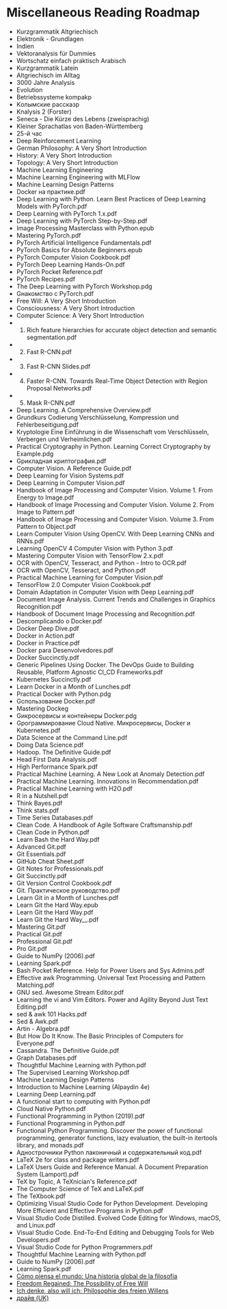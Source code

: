 # Miscellaneous Reading Roadmap

* Kurzgrammatik Altgriechisch
* Elektronik - Grundlagen
* Indien
* Vektoranalysis für Dummies
* Wortschatz einfach praktisch Arabisch
* Kurzgrammatik Latein
* Altgriechisch im Alltag
* 3000 Jahre Analysis
* Evolution
* Betriebssysteme kompakp
* Kолымские рассказp
* Knalysis 2 (Forster)
* Seneca - Die Kürze des Lebens (zweisprachig)
* Kleiner Sprachatlas von Baden-Württemberg
* 25-й чаc
* Deep Reinforcement Learning
* German Philosophy: A Very Short Introduction
* History: A Very Short Introduction
* Topology: A Very Short Introduction
* Machine Learning Engineering
* Machine Learning Engineering with MLFlow
* Machine Learning Design Patterns
* Docker на практике.pdf
* Deep Learning with Python. Learn Best Practices of Deep Learning Models with PyTorch.pdf
* Deep Learning with PyTorch 1.x.pdf
* Deep Learning with PyTorch Step-by-Step.pdf
* Image Processing Masterclass with Python.epub
* Mastering PyTorch.pdf
* PyTorch Artificial Intelligence Fundamentals.pdf
* PyTorch Basics for Absolute Beginners.epub
* PyTorch Computer Vision Cookbook.pdf
* PyTorch Deep Learning Hands-On.pdf
* PyTorch Pocket Reference.pdf
* PyTorch Recipes.pdf
* The Deep Learning with PyTorch Workshop.pdg
* Gнакомство с PyTorch.pdf
* Free Will: A Very Short Introduction
* Consciousness: A Very Short Introduction
* Computer Science: A Very Short Introduction
* 1) Rich feature hierarchies for accurate object detection and semantic segmentation.pdf
* 2) Fast R-CNN.pdf
* 3) Fast R-CNN Slides.pdf
* 4) Faster R-CNN. Towards Real-Time Object Detection with Region Proposal Networks.pdf
* 5) Mask R-CNN.pdf
* Deep Learning. A Comprehensive Overview.pdf
* Grundkurs Codierung Verschlüsselung, Kompression und Fehlerbeseitigung.pdf
* Kryptologie Eine Einführung in die Wissenschaft vom Verschlüsseln, Verbergen und Verheimlichen.pdf
* Practical Cryptography in Python. Learning Correct Cryptography by Example.pdg
* Gрикладная криптография.pdf
* Computer Vision. A Reference Guide.pdf
* Deep Learning for Vision Systems.pdf
* Deep Learning in Computer Vision.pdf
* Handbook of Image Processing and Computer Vision. Volume 1. From Energy to Image.pdf
* Handbook of Image Processing and Computer Vision. Volume 2. From Image to Pattern.pdf
* Handbook of Image Processing and Computer Vision. Volume 3. From Pattern to Object.pdf
* Learn Computer Vision Using OpenCV. With Deep Learning CNNs and RNNs.pdf
* Learning OpenCV 4 Computer Vision with Python 3.pdf
* Mastering Computer Vision with TensorFlow 2.x.pdf
* OCR with OpenCV, Tesseract, and Python - Intro to OCR.pdf
* OCR with OpenCV, Tesseract, and Python.pdf
* Practical Machine Learning for Computer Vision.pdf
* TensorFlow 2.0 Computer Vision Cookbook.pdf
* Domain Adaptation in Computer Vision with Deep Learning.pdf
* Document Image Analysis. Current Trends and Challenges in Graphics Recognition.pdf
* Handbook of Document Image Processing and Recognition.pdf
* Descomplicando o Docker.pdf
* Docker Deep Dive.pdf
* Docker in Action.pdf
* Docker in Practice.pdf
* Docker para Desenvolvedores.pdf
* Docker Succinctly.pdf
* Generic Pipelines Using Docker. The DevOps Guide to Building Reusable, Platform Agnostic CI_CD Frameworks.pdf
* Kubernetes Succinctly.pdf
* Learn Docker in a Month of Lunches.pdf
* Practical Docker with Python.pdg
* Gспользование Docker.pdf
* Mastering Dockeg
* Gикросервисы и контейнеры Docker.pdg
* Gрограммирование Cloud Native. Микросервисы, Docker и Kubernetes.pdf
* Data Science at the Command Line.pdf
* Doing Data Science.pdf
* Hadoop. The Definitive Guide.pdf
* Head First Data Analysis.pdf
* High Performance Spark.pdf
* Practical Machine Learning. A New Look at Anomaly Detection.pdf
* Practical Machine Learning. Innovations in Recommendation.pdf
* Practical Machine Learning with H2O.pdf
* R in a Nutshell.pdf
* Think Bayes.pdf
* Think stats.pdf
* Time Series Databases.pdf
* Clean Code. A Handbook of Agile Software Craftsmanship.pdf
* Clean Code in Python.pdf
* Learn Bash the Hard Way.pdf
* Advanced Git.pdf
* Git Essentials.pdf
* GitHub Cheat Sheet.pdf
* Git Notes for Professionals.pdf
* Git Succinctly.pdf
* Git Version Control Cookbook.pdf
* Git. Практическое руководство.pdf
* Learn Git in a Month of Lunches.pdf
* Learn Git the Hard Way.epub
* Learn Git the Hard Way.pdf
* Learn Git the Hard Way__.pdf
* Mastering Git.pdf
* Practical Git.pdf
* Professional Git.pdf
* Pro Git.pdf
* Guide to NumPy (2006).pdf
* Learning Spark.pdf
* Bash Pocket Reference. Help for Power Users and Sys Admins.pdf
* Effective awk Programming. Universal Text Processing and Pattern Matching.pdf
* GNU sed. Awesome Stream Editor.pdf
* Learning the vi and Vim Editors. Power and Agility Beyond Just Text Editing.pdf
* sed & awk 101 Hacks.pdf
* Sed & Awk.pdf
* Artin - Algebra.pdf
* But How Do It Know. The Basic Principles of Computers for Everyone.pdf
* Cassandra. The Definitive Guide.pdf
* Graph Databases.pdf
* Thoughtful Machine Learning with Python.pdf
* The Supervised Learning Workshop.pdf
* Machine Learning Design Patterns
* Introduction to Machine Learning (Alpaydin 4e)
* Learning Deep Learning.pdf
* A functional start to computing with Python.pdf
* Cloud Native Python.pdf
* Functional Programming in Python (2019).pdf
* Functional Programming in Python.pdf
* Functional Python Programming. Discover the power of functional programming, generator functions, lazy evaluation, the built-in itertools library, and monads.pdf
* Aднострочники Python лаконичный и содержательный код.pdf
* LaTeX 2e for class and package writers.pdf
* LaTeX Users Guide and Reference Manual. A Document Preparation System (Lamport).pdf
* TeX by Topic, A TeXnician's Reference.pdf
* The Computer Science of TeX and LaTeX.pdf
* The TeXbook.pdf
* Optimizing Visual Studio Code for Python Development. Developing More Efficient and Effective Programs in Python.pdf
* Visual Studio Code Distilled. Evolved Code Editing for Windows, macOS, and Linux.pdf
* Visual Studio Code. End-To-End Editing and Debugging Tools for Web Developers.pdf
* Visual Studio Code for Python Programmers.pdf
* Thoughtful Machine Learning with Python.pdf
* Guide to NumPy (2006).pdf
* Learning Spark.pdf
* [Cómo piensa el mundo: Una historia global de la filosofía](http://libgen.is/book/index.php?md5=F35F69441D1DCD56F291FD08F8D924C1)
* [Freedom Regained: The Possibility of Free Will](http://libgen.is/book/index.php?md5=0D98029B92814E72172E47AB4956C861)
* [Ich denke, also will ich: Philosophie des freien Willens](http://libgen.is/book/index.php?md5=5083FDA578AC337D0E4EB679C58F6FF8)
* [драйв (UK)](https://vk.com/wall-55985842_18948)